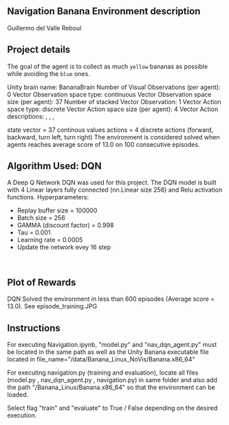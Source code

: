 ## Navigation Banana Environment description

Guillermo del Valle Reboul

## Project details

The goal of the agent is to collect as much `yellow` bananas as possible while avoiding the `blue` ones.

Unity brain name: BananaBrain
Number of Visual Observations (per agent): 0
Vector Observation space type: continuous
Vector Observation space size (per agent): 37
Number of stacked Vector Observation: 1
Vector Action space type: discrete
Vector Action space size (per agent): 4
Vector Action descriptions: , , , 


state vector = 37 continous values
actions = 4 discrete actions (forward, backward, turn left, turn right)
The environment is considered solved when agents reaches average score of 13.0 on 100 consecutive episodes.

## Algorithm Used: DQN

A Deep Q Network DQN was used for this project. The DQN model is built with 4 Linear layers fully connected (nn.Linear size 256) and Relu activation functions.
Hyperparameters:
* Replay buffer size = 100000
* Batch size = 256
* GAMMA (discount factor) = 0.998
* Tau = 0.001
* Learning rate = 0.0005
* Update the network evey 16 step

</br>

## Plot of Rewards

DQN Solved the environment in less than 600 episodes (Average score = 13.0). See episode_training.JPG

## Instructions

For executing Navigation.ipynb, "model.py" and "nav_dqn_agent.py" must be located in the same path as well as the Unity Banana executable file located in
file_name="/data/Banana_Linux_NoVis/Banana.x86_64"

For executing navigation.py (training and evaluation), locate all files (model.py , nav_dqn_agent.py , navigation.py) in same folder and also add the path "/Banana_Linux/Banana.x86_64"
so that the environment can be loaded.

Select flag "train" and "evaluate" to True / False depending on the desired execution.
